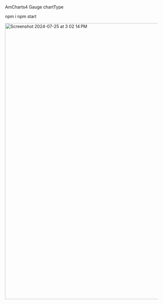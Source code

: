 AmCharts4 Gauge chartType


npm i
npm start


<img width="911" alt="Screenshot 2024-07-25 at 3 02 14 PM" src="https://github.com/user-attachments/assets/af8b3616-9c25-4a99-9dda-99281b9992e9">
